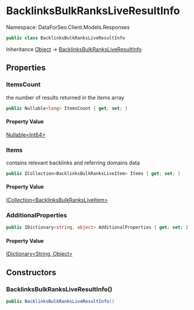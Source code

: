 # BacklinksBulkRanksLiveResultInfo

Namespace: DataForSeo.Client.Models.Responses

```csharp
public class BacklinksBulkRanksLiveResultInfo
```

Inheritance [Object](https://docs.microsoft.com/en-us/dotnet/api/system.object) → [BacklinksBulkRanksLiveResultInfo](./dataforseo.client.models.responses.backlinksbulkranksliveresultinfo.md)

## Properties

### **ItemsCount**

the number of results returned in the items array

```csharp
public Nullable<long> ItemsCount { get; set; }
```

#### Property Value

[Nullable&lt;Int64&gt;](https://docs.microsoft.com/en-us/dotnet/api/system.nullable-1)<br>

### **Items**

contains relevant backlinks and referring domains data

```csharp
public ICollection<BacklinksBulkRanksLiveItem> Items { get; set; }
```

#### Property Value

[ICollection&lt;BacklinksBulkRanksLiveItem&gt;](https://docs.microsoft.com/en-us/dotnet/api/system.collections.generic.icollection-1)<br>

### **AdditionalProperties**

```csharp
public IDictionary<string, object> AdditionalProperties { get; set; }
```

#### Property Value

[IDictionary&lt;String, Object&gt;](https://docs.microsoft.com/en-us/dotnet/api/system.collections.generic.idictionary-2)<br>

## Constructors

### **BacklinksBulkRanksLiveResultInfo()**

```csharp
public BacklinksBulkRanksLiveResultInfo()
```
